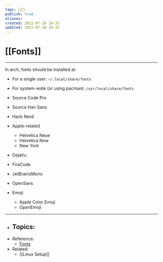 ```yaml
---
tags: 📝️/🌱️
publish: true
aliases: 
created: 2022-07-18 10-33
updated: 2022-07-18 10-33
---
```


# [[Fonts]]

---

In arch, fonts should be installed at:
- For a single user: `~/.local/share/fonts`
- For system-wide (or using pacman): `/usr/local/share/fonts`

- Source Code Pro
- Source Han Sans
- Hack Nerd
- Apple-related
	- Helvetica Neue
	- Helvetica Now
	- New York
- DejaVu
- FiraCode
- JetBrainsMono
- OpenSans
- Emoji
	- Apple Color Emoji
	- OpenEmoji

---

- Topics: 
	- 
- Reference:
	- [Fonts](https://wiki.archlinux.org/title/Fonts)
- Related:
	- [[Linux Setup]]
